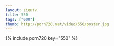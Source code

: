 ```yaml
--- 
layout: sieutv
title: 550
tags: ["000"]
thumb: http://porn720.net/video/550/poster.jpg
---
```

{% include porn720 key="550" %} 
